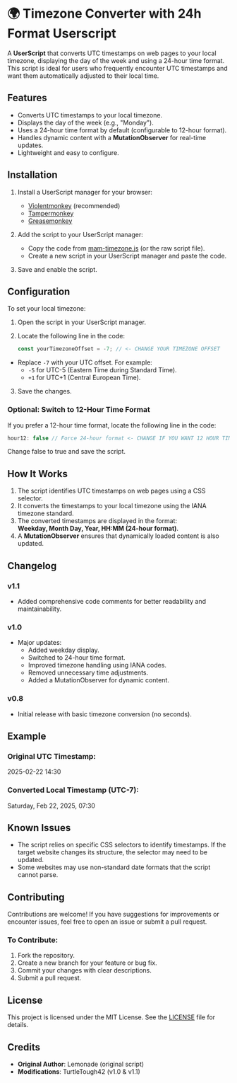 # 🌍 Timezone Converter with 24h Format Userscript

A **UserScript** that converts UTC timestamps on web pages to your local timezone, displaying the day of the week and using a 24-hour time format. This script is ideal for users who frequently encounter UTC timestamps and want them automatically adjusted to their local time.  
  
## Features  
  
- Converts UTC timestamps to your local timezone.  
- Displays the day of the week (e.g., "Monday").  
- Uses a 24-hour time format by default (configurable to 12-hour format).  
- Handles dynamic content with a **MutationObserver** for real-time updates.  
- Lightweight and easy to configure.  
  
## Installation  
  
1. Install a UserScript manager for your browser:  
   - [Violentmonkey](https://violentmonkey.github.io/) (recommended)  
   - [Tampermonkey](https://www.tampermonkey.net/)  
   - [Greasemonkey](https://www.greasespot.net/)  
  
2. Add the script to your UserScript manager:  
   - Copy the code from [mam-timezone.js](./mam-timezone.js) (or the raw script file).  
   - Create a new script in your UserScript manager and paste the code.  
  
3. Save and enable the script.  
  
## Configuration  
  
To set your local timezone:  
  
1. Open the script in your UserScript manager.  
2. Locate the following line in the code:  
  
   ```javascript  
   const yourTimezoneOffset = -7; // <- CHANGE YOUR TIMEZONE OFFSET
   ```
- Replace `-7` with your UTC offset. For example:
  - `-5` for UTC-5 (Eastern Time during Standard Time).
  - `+1` for UTC+1 (Central European Time).

3. Save the changes.

### Optional: Switch to 12-Hour Time Format

If you prefer a 12-hour time format, locate the following line in the code:

```javascript
hour12: false // Force 24-hour format <- CHANGE IF YOU WANT 12 HOUR TIME
```
Change false to true and save the script.

## How It Works  
  
1. The script identifies UTC timestamps on web pages using a CSS selector.  
2. It converts the timestamps to your local timezone using the IANA timezone standard.  
3. The converted timestamps are displayed in the format:    
   **Weekday, Month Day, Year, HH:MM (24-hour format)**.  
4. A **MutationObserver** ensures that dynamically loaded content is also updated.  
  
## Changelog  
  
### v1.1  
- Added comprehensive code comments for better readability and maintainability.  
  
### v1.0  
- Major updates:  
  - Added weekday display.  
  - Switched to 24-hour time format.  
  - Improved timezone handling using IANA codes.  
  - Removed unnecessary time adjustments.  
  - Added a MutationObserver for dynamic content.  
  
### v0.8  
- Initial release with basic timezone conversion (no seconds).  
  
## Example  
  
### Original UTC Timestamp:  

2025-02-22 14:30

  
### Converted Local Timestamp (UTC-7):  

Saturday, Feb 22, 2025, 07:30

  
## Known Issues  
  
- The script relies on specific CSS selectors to identify timestamps. If the target website changes its structure, the selector may need to be updated.  
- Some websites may use non-standard date formats that the script cannot parse.  
  
## Contributing  
  
Contributions are welcome! If you have suggestions for improvements or encounter issues, feel free to open an issue or submit a pull request.  
  
### To Contribute:  
1. Fork the repository.  
2. Create a new branch for your feature or bug fix.  
3. Commit your changes with clear descriptions.  
4. Submit a pull request.  
  
## License  
  
This project is licensed under the MIT License. See the [LICENSE](./LICENSE) file for details.  
  
## Credits  
  
- **Original Author**: Lemonade (original script)  
- **Modifications**: TurtleTough42 (v1.0 & v1.1)
